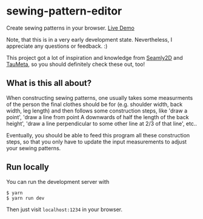 # sewing-pattern-editor

Create sewing patterns in your browser. [Live
Demo](http://kirchner.github.io/sewing-pattern-editor)

Note, that this is in a very early development state.  Nevertheless,
I appreciate any questions or feedback. :)

This project got a lot of inspiration and knowledge from
[Seamly2D](https://github.com/FashionFreedom/Seamly2D) and
[TauMeta](https://github.com/slspencer/TauMeta), so you should definitely check
these out, too!


## What is this all about?

When constructing sewing patterns, one usually takes some measurments of the
person the final clothes should be for (e.g. shoulder width, back width, leg
length) and then follows some construction steps, like 'draw a point', 'draw
a line from point A downwards of half the length of the back height', 'draw
a line perpendicular to some other line at 2/3 of that line', etc..

Eventually, you should be able to feed this program all these construction
steps, so that you only have to update the input measurements to adjust your
sewing patterns.


## Run locally

You can run the development server with

```
$ yarn
$ yarn run dev
```

Then just visit `localhost:1234` in your browser.
